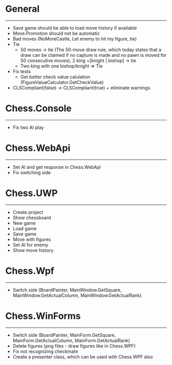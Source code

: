 # General
---------
- Save game should be able to load move history if available
- Move.Promotion should not be automatic
- Bad moves (NoMoreCastle, Let enemy to hit my figure, tie)
- Tie
	- 50 moves -> tie (The 50-move draw rule, which today states that a draw can be claimed if no capture is made and no pawn is moved for 50 consecutive moves), 2 king +[knight | bishop] -> tie
	- Two king with one bishop/knight => Tie
- Fix tests
	- Get better check value calulation (FigureValueCalculator.GetCheckValue)	
- CLSCompliant(false) -> CLSCompliant(true) + eliminate warnings

# Chess.Console
---------------
- Fix two AI play

# Chess.WebApi
--------------
- Set AI and get response in Chess.WebApi
- Fix switching side

# Chess.UWP
-----------
- Create project
- Show chessboard
- New game
- Load game
- Save game
- Move with figures
- Set AI for enemy
- Show move history

# Chess.Wpf
-----------
- Switch side (BoardPainter, MainWindow.GetSquare, MainWindow.GetActualColumn, MainWindow.GetActualRank)

# Chess.WinForms
----------------
- Switch side (BoardPainter, MainForm.GetSquare, MainForm.GetActualColumn, MainForm.GetActualRank)
- Delete figures (png files - draw figures like in Chess.WPF)
- Fix not recognizing checkmate
- Create a presenter class, which can be used with Chess.WPF also
